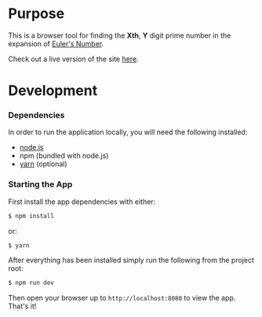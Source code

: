 # Purpose

This is a browser tool for finding the __Xth__, __Y__ digit prime
number in the expansion of
[Euler's Number](https://en.wikipedia.org/wiki/E_(mathematical_constant)).

Check out a live version of the site [here](https://prime-numbers-of-e.herokuapp.com/).

# Development

### Dependencies

In order to run the application locally, you will need the following
installed:

- [node.js](https://nodejs.org/en/download/)
- npm (bundled with node.js)
- [yarn](https://yarnpkg.com/lang/en/docs/install/) (optional)

### Starting the App

First install the app dependencies with either:

```sh
$ npm install
```

or:

```sh
$ yarn
```
After everything has been installed simply run the following from the
project root:

```sh
$ npm run dev
```

Then open your browser up to `http://localhost:8080` to view the app. That's it!
